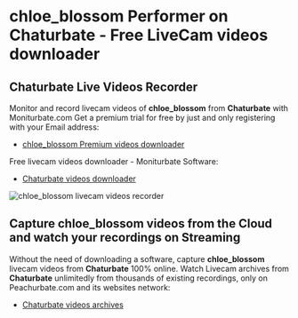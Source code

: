 # chloe_blossom Performer on Chaturbate - Free LiveCam videos downloader

## Chaturbate Live Videos Recorder

Monitor and record livecam videos of **chloe_blossom** from **Chaturbate** with Moniturbate.com
Get a premium trial for free by just and only registering with your Email address:
* [chloe_blossom Premium videos downloader](https://moniturbate.com/request-demo-licence-key.html)

Free livecam videos downloader - Moniturbate Software:
* [Chaturbate videos downloader](https://moniturbate.com/moniturbate-download-software.html)

![chloe_blossom livecam videos recorder](https://peachurnet.com/templates/moniturbate-software.png)


## Capture chloe_blossom videos from the Cloud and watch your recordings on Streaming

Without the need of downloading a software, capture **chloe_blossom** livecam videos from **Chaturbate** 100% online.
Watch Livecam archives from **Chaturbate** unlimitedly from thousands of existing recordings, only on Peachurbate.com and its websites network:
* [Chaturbate videos archives](https://peachurnet.com/)